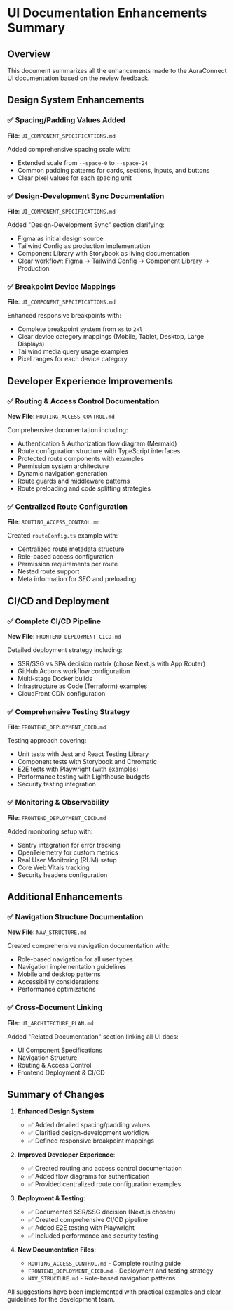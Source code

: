 # UI Documentation Enhancements Summary

## Overview
This document summarizes all the enhancements made to the AuraConnect UI documentation based on the review feedback.

## Design System Enhancements

### ✅ Spacing/Padding Values Added
**File**: `UI_COMPONENT_SPECIFICATIONS.md`

Added comprehensive spacing scale with:
- Extended scale from `--space-0` to `--space-24`
- Common padding patterns for cards, sections, inputs, and buttons
- Clear pixel values for each spacing unit

### ✅ Design-Development Sync Documentation
**File**: `UI_COMPONENT_SPECIFICATIONS.md`

Added "Design-Development Sync" section clarifying:
- Figma as initial design source
- Tailwind Config as production implementation
- Component Library with Storybook as living documentation
- Clear workflow: Figma → Tailwind Config → Component Library → Production

### ✅ Breakpoint Device Mappings
**File**: `UI_COMPONENT_SPECIFICATIONS.md`

Enhanced responsive breakpoints with:
- Complete breakpoint system from `xs` to `2xl`
- Clear device category mappings (Mobile, Tablet, Desktop, Large Displays)
- Tailwind media query usage examples
- Pixel ranges for each device category

## Developer Experience Improvements

### ✅ Routing & Access Control Documentation
**New File**: `ROUTING_ACCESS_CONTROL.md`

Comprehensive documentation including:
- Authentication & Authorization flow diagram (Mermaid)
- Route configuration structure with TypeScript interfaces
- Protected route components with examples
- Permission system architecture
- Dynamic navigation generation
- Route guards and middleware patterns
- Route preloading and code splitting strategies

### ✅ Centralized Route Configuration
**File**: `ROUTING_ACCESS_CONTROL.md`

Created `routeConfig.ts` example with:
- Centralized route metadata structure
- Role-based access configuration
- Permission requirements per route
- Nested route support
- Meta information for SEO and preloading

## CI/CD and Deployment

### ✅ Complete CI/CD Pipeline
**New File**: `FRONTEND_DEPLOYMENT_CICD.md`

Detailed deployment strategy including:
- SSR/SSG vs SPA decision matrix (chose Next.js with App Router)
- GitHub Actions workflow configuration
- Multi-stage Docker builds
- Infrastructure as Code (Terraform) examples
- CloudFront CDN configuration

### ✅ Comprehensive Testing Strategy
**File**: `FRONTEND_DEPLOYMENT_CICD.md`

Testing approach covering:
- Unit tests with Jest and React Testing Library
- Component tests with Storybook and Chromatic
- E2E tests with Playwright (with examples)
- Performance testing with Lighthouse budgets
- Security testing integration

### ✅ Monitoring & Observability
**File**: `FRONTEND_DEPLOYMENT_CICD.md`

Added monitoring setup with:
- Sentry integration for error tracking
- OpenTelemetry for custom metrics
- Real User Monitoring (RUM) setup
- Core Web Vitals tracking
- Security headers configuration

## Additional Enhancements

### ✅ Navigation Structure Documentation
**New File**: `NAV_STRUCTURE.md`

Created comprehensive navigation documentation with:
- Role-based navigation for all user types
- Navigation implementation guidelines
- Mobile and desktop patterns
- Accessibility considerations
- Performance optimizations

### ✅ Cross-Document Linking
**File**: `UI_ARCHITECTURE_PLAN.md`

Added "Related Documentation" section linking all UI docs:
- UI Component Specifications
- Navigation Structure
- Routing & Access Control
- Frontend Deployment & CI/CD

## Summary of Changes

1. **Enhanced Design System**:
   - ✅ Added detailed spacing/padding values
   - ✅ Clarified design-development workflow
   - ✅ Defined responsive breakpoint mappings

2. **Improved Developer Experience**:
   - ✅ Created routing and access control documentation
   - ✅ Added flow diagrams for authentication
   - ✅ Provided centralized route configuration examples

3. **Deployment & Testing**:
   - ✅ Documented SSR/SSG decision (Next.js chosen)
   - ✅ Created comprehensive CI/CD pipeline
   - ✅ Added E2E testing with Playwright
   - ✅ Included performance and security testing

4. **New Documentation Files**:
   - `ROUTING_ACCESS_CONTROL.md` - Complete routing guide
   - `FRONTEND_DEPLOYMENT_CICD.md` - Deployment and testing strategy
   - `NAV_STRUCTURE.md` - Role-based navigation patterns

All suggestions have been implemented with practical examples and clear guidelines for the development team.